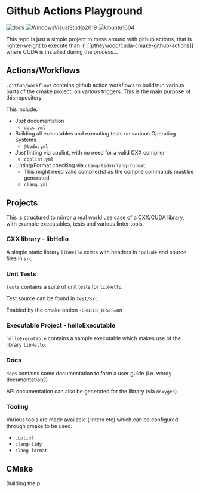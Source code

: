 # Github Actions Playground

![docs](https://github.com/ptheywood/actions-playground/workflows/docs/badge.svg)
![WindowsVisualStudio2019](https://github.com/ptheywood/actions-playground/workflows/WindowsVisualStudio2019/badge.svg)
![Ubuntu1604](https://github.com/ptheywood/actions-playground/workflows/Ubuntu1604/badge.svg)

This repo is just a simple project to mess around with github actions, that is lighter-weight to execute than in [[ptheywood/cuda-cmake-github-actions]] where CUDA is installed during the process... 



## Actions/Workflows

`.github/workflows` contains github action workflows to build/run various parts of the cmake project, on various triggers. This is the main purpose of this repository. 

This include:

+ *Just* documentation
    + `docs.yml`
+ Building all executables and executing tests on various Operating Systems
    + `@todo.yml`
+ *Just* linting via cpplint, with no need for a valid CXX compiler
    + `cpplint.yml` 
+ Linting/Format checking via `clang-tidy`/`clang-format`
    + This might need valid compiler(s) as the compile commands must be generated.
    + `clang.yml`


## Projects

This is structured to mirror a real world use case of a CXX/CUDA library, with example executables, tests and various linter tools.

### CXX library - libHello

A simple static library `libHello` exists with headers in `include` and source files in `src`

### Unit Tests

`tests` contains a suite of unit tests for `libHello`. 

Test source can be found in `test/src`.

Enabled by the cmake option `-DBUILD_TESTS=ON`

### Executable Project - helloExecutable

`helloExecutable` contains a sample executable which makes use of the library `libHello`. 

### Docs

`docs` contains some documentation to form a user guide (i.e. wordy documentation?)

API documentation can also be generated for the library (via `doxygen`)

### Tooling

Various tools are made available (linters etc) which can be configured through cmake to be used.

+ `cpplint`
+ `clang-tidy`
+ `clang-format`


## CMake

Building the p
